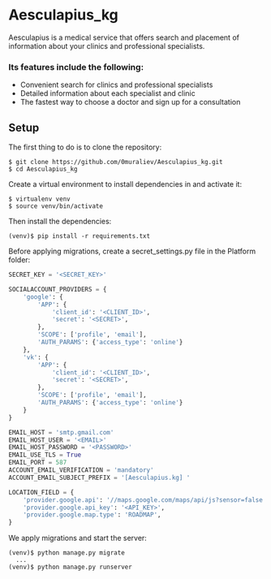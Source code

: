# Aesculapius_kg

Aesculapius is a medical service that offers search and placement of information about your clinics and professional
specialists.

### Its features include the following:

* Convenient search for clinics and professional specialists
* Detailed information about each specialist and clinic
* The fastest way to choose a doctor and sign up for a consultation

## Setup

The first thing to do is to clone the repository:

```shell
$ git clone https://github.com/0muraliev/Aesculapius_kg.git
$ cd Aesculapius_kg
```

Create a virtual environment to install dependencies in and activate it:

```shell
$ virtualenv venv
$ source venv/bin/activate
```

Then install the dependencies:

```shell
(venv)$ pip install -r requirements.txt
```

Before applying migrations, create a secret_settings.py file in the Platform folder:

```python
SECRET_KEY = '<SECRET_KEY>'

SOCIALACCOUNT_PROVIDERS = {
    'google': {
        'APP': {
            'client_id': '<CLIENT_ID>',
            'secret': '<SECRET>',
        },
        'SCOPE': ['profile', 'email'],
        'AUTH_PARAMS': {'access_type': 'online'}
    },
    'vk': {
        'APP': {
            'client_id': '<CLIENT_ID>',
            'secret': '<SECRET>',
        },
        'SCOPE': ['profile', 'email'],
        'AUTH_PARAMS': {'access_type': 'online'}
    }
}

EMAIL_HOST = 'smtp.gmail.com'
EMAIL_HOST_USER = '<EMAIL>'
EMAIL_HOST_PASSWORD = '<PASSWORD>'
EMAIL_USE_TLS = True
EMAIL_PORT = 587
ACCOUNT_EMAIL_VERIFICATION = 'mandatory'
ACCOUNT_EMAIL_SUBJECT_PREFIX = '[Aesculapius.kg] '

LOCATION_FIELD = {
    'provider.google.api': '//maps.google.com/maps/api/js?sensor=false',
    'provider.google.api_key': '<API_KEY>',
    'provider.google.map.type': 'ROADMAP',
}
```

We apply migrations and start the server:

```shell
(venv)$ python manage.py migrate
  ...
(venv)$ python manage.py runserver
```
